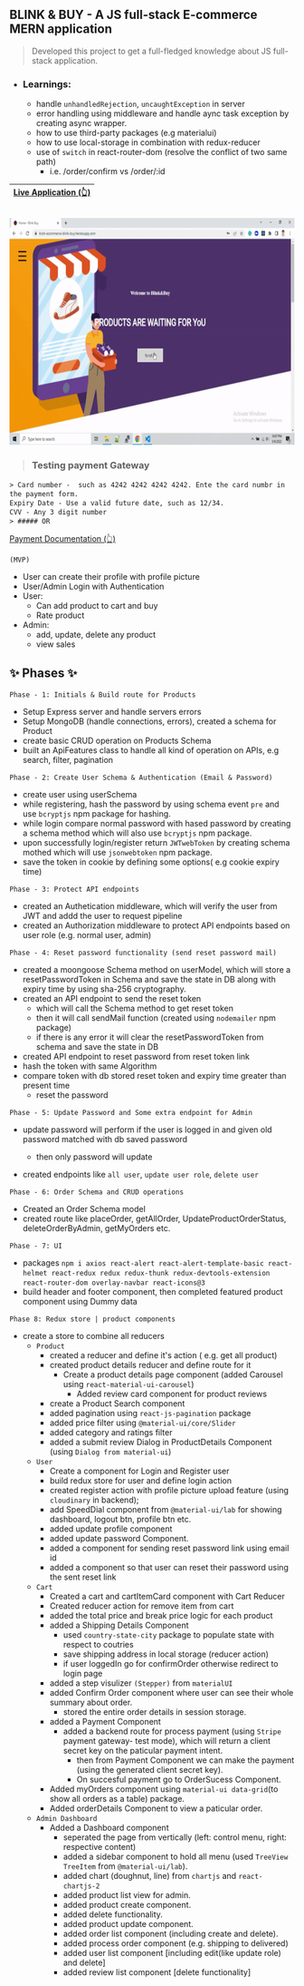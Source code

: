 ## BLINK & BUY -  A JS full-stack E-commerce MERN application 
> Developed this project to get a full-fledged knowledge about JS full-stack application.  


+ ### Learnings:
    + handle `unhandledRejection`, `uncaughtException` in server
    + error handling using middleware and handle aync task exception by creating async wrapper.
    + how to use third-party packages (e.g materialui)
    + how to use local-storage in combination with redux-reducer
    + use of `switch` in react-router-dom (resolve the conflict of two same path)
        + i.e. /order/confirm vs /order/:id

| [Live Application (👆)](https://krish-ecommerce-blink-buy.herokuapp.com/) |
| ----- |

```sh
```
<p align="center">
<img alt="GIF" src="https://github.com/krishdu/Blink-and-Buy/blob/master/e-com-blink-buy-v1.gif?raw=true" width="800" height="400"/>
</p>

> ### Testing payment Gateway
    > Card number -  such as 4242 4242 4242 4242. Ente the card numbr in the payment form.
    Expiry Date - Use a valid future date, such as 12/34.
    CVV - Any 3 digit number
    > ##### OR 
[Payment Documentation (👆)](https://stripe.com/docs/testing)


```
(MVP)
```
+ User can create their profile with profile picture
+ User/Admin Login with Authentication
+ User: 
    + Can add product to cart and buy
    + Rate product
+ Admin:
    + add, update, delete any product
    + view sales


## ✨ Phases ✨

```
Phase - 1: Initials & Build route for Products
```
+ Setup Express server and handle servers errors
+ Setup MongoDB (handle connections, errors), created a schema for Product
+ create basic CRUD operation on Products Schema
+ built an ApiFeatures class to handle all kind of operation on APIs, e.g search, filter, pagination

```
Phase - 2: Create User Schema & Authentication (Email & Password)
```
+ create user using userSchema
+ while registering, hash the password by using schema event `pre` and use `bcryptjs` npm package for hashing. 
+ while login compare normal password with hased password by creating a schema method which will also use `bcryptjs` npm package.
+ upon successfully login/register return `JWTwebToken` by creating schema mothed which will use `jsonwebtoken` npm package.
+ save the token in cookie by defining some options( e.g cookie expiry time)

```
Phase - 3: Protect API endpoints 
```
+ created an Authetication middleware, which will verify the user from JWT and addd the user to request pipeline
+ created an Authorization middleware to protect API endpoints based on user role (e.g. normal user, admin)

```
Phase - 4: Reset password functionality (send reset password mail)
```
+ created a moongoose Schema method on userModel, which will store a resetPasswordToken  in Schema and save the state in DB along with expiry time by using sha-256 cryptography.
+ created an API endpoint to send the reset token
    + which will call the Schema method to get reset token
    + then it will call sendMail function (created using `nodemailer` npm package)
    + if there is any error it will clear the resetPasswordToken from schema and save the state in DB
+ created API endpoint to reset password from reset token link
 + hash the token with same Algorithm
 + compare token with db stored reset token and expiry time greater than present time
    + reset the password

```
Phase - 5: Update Password and Some extra endpoint for Admin
```
+ update password will perform if the user is logged in and given old password matched with db saved password
    + then only password will update

+ created endpoints like `all user`, `update user role`, `delete user`

```
Phase - 6: Order Schema and CRUD operations
```
+ Created an Order Schema model
+ created route like placeOrder, getAllOrder, UpdateProductOrderStatus, deleteOrderByAdmin, getMyOrders etc.

```
Phase - 7: UI
```
+ packages `npm i axios react-alert react-alert-template-basic react-helmet react-redux redux redux-thunk redux-devtools-extension react-router-dom overlay-navbar react-icons@3`
+ build header and footer component, then completed featured product component using Dummy data

```
Phase 8: Redux store | product components
```
+ create a store to combine all reducers
    + `Product`
        + created a reducer and define it's action ( e.g. get all product)
        + created product details reducer and define route for it
            + Create a product details page component (added Carousel using `react-material-ui-carousel`)
                + Added review card component for product reviews
        + create a Product Search component
        + added pagination using `react-js-pagination` package
        + added price filter using `@material-ui/core/Slider`
        + added category and ratings filter
        + added a submit review Dialog in ProductDetails Component (using `Dialog from material-ui`)
    + `User`
        + Create a component for Login and Register user
        + build redux store for user and define login action
        + created  register action with profile picture upload feature (using `cloudinary` in backend);
        + add SpeedDial component from `@material-ui/lab` for showing dashboard, logout btn, profile btn etc.
        + added update profile component
        + added update password Component.
        + added a component for sending reset password link using email id
        + added a component so that user can reset their password using the sent reset link
    + `Cart`
        + Created a cart and cartItemCard component with Cart Reducer
        + Created reducer action for remove item from cart
        + added the total price and break price logic for each product
        + added a Shipping Details Component
            + used `country-state-city` package to populate state with respect to coutries 
            + save shipping address in local storage (reducer action)
            + if user loggedIn go for confirmOrder otherwise redirect to login page
        + added a step visulizer `(Stepper)` from `materialUI`
        + added Confirm Order component where user can see their whole summary about order.
            + stored the entire order details in session storage.
        + added a Payment Component
            + added a backend route for process payment (using `Stripe` payment gateway- test mode), which will return a client secret key on the paticular payment intent.
                + then from Payment Component we can make the payment (using the generated client secret key).
                + On succesful payment go to OrderSucess Component.
        + Added myOrders component using `material-ui data-grid`(to show all orders as a table) package.
        + Added orderDetails Component to view a paticular order.
    + `Admin Dashboard`
        + Added a Dashboard component
            + seperated the page from vertically (left: control menu, right: respective content)
            + added a sidebar component to hold all menu (used `TreeView` `TreeItem` from `@material-ui/lab`).
            + added chart (doughnut, line) from `chartjs` and `react-chartjs-2`
            + added product list view for admin.
            + added product create component.
            + added delete functionality.
            + added product update component.
            + added order list component (including create and delete).
            + added process order component (e.g. shipping to delivered)
            + added user list component [including edit(like update role) and delete]
            + added review list component [delete functionality]
            

            
        
            
        